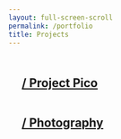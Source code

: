```yaml
---
layout: full-screen-scroll
permalink: /portfolio
title: Projects
---
```


<div class="swiper-container">
	<div class="swiper-wrapper">
		<div class="swiper-slide">
	      	<div class="post-content" style="margin: auto; position: absolute; width: 80%; text-align: left;">
	      	<ul style="list-style: none; line-height: 2;">
	      		<li><h2 class="portfolio-link"><a href="/project-pico">/ Project Pico</a></h2></li>
	      		<li><h2 class="portfolio-link"><a href="/photography">/ Photography</a></h2></li>
	      	</ul>
			</div>
		</div>
	</div>
</div>

 